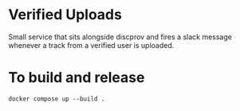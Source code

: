 # Verified Uploads

Small service that sits alongside discprov and fires a slack message whenever a track from a verified user is uploaded.

# To build and release

```
docker compose up --build .
```
